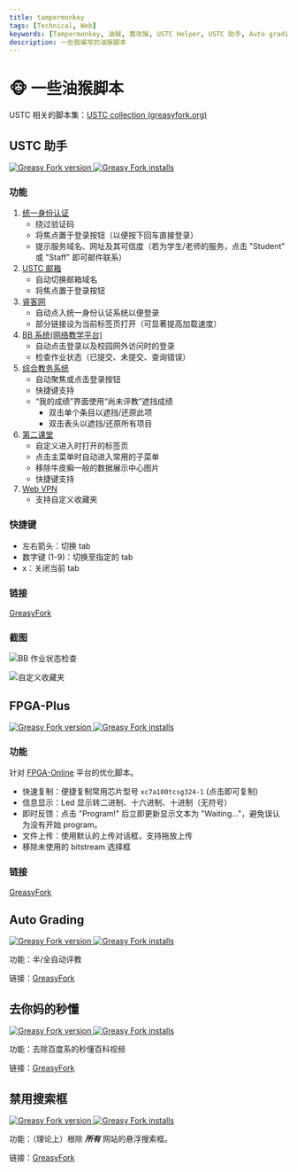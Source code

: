 ```yaml
---
title: tampermonkey
tags: [Technical, Web]
keywords: [Tampermonkey, 油猴, 篡改猴, USTC Helper, USTC 助手, Auto grading, 自动评教, FPGA-Online, FPGA-Plus]
description: 一些我编写的油猴脚本
---
```


# 🐵 一些油猴脚本

USTC 相关的脚本集：[USTC collection (greasyfork.org)](https://greasyfork.org/zh-CN/scripts?set=586574)

## USTC 助手

[![Greasy Fork version](https://img.shields.io/greasyfork/v/453530) ![Greasy Fork installs](https://img.shields.io/greasyfork/dt/453530)](https://greasyfork.org/zh-CN/scripts/453530)

### 功能

1. [统一身份认证](https://passport.ustc.edu.cn/)
    - 绕过验证码
    - 将焦点置于登录按钮（以便按下回车直接登录）
    - 提示服务域名、网址及其可信度（若为学生/老师的服务，点击 "Student" 或 "Staff" 即可邮件联系）
2. [USTC 邮箱](https://mail.ustc.edu.cn/)
    - 自动切换邮箱域名
    - 将焦点置于登录按钮
3. [睿客网](https://rec.ustc.edu.cn/)
    - 自动点入统一身份认证系统以便登录
    - 部分链接设为当前标签页打开（可显著提高加载速度）
4. [BB 系统(网络教学平台)](https://www.bb.ustc.edu.cn/)
    - 自动点击登录以及校园网外访问时的登录
    - 检查作业状态（已提交、未提交、查询错误）
5. [综合教务系统](https://jw.ustc.edu.cn)
    - 自动聚焦或点击登录按钮
    - 快捷键支持
    - “我的成绩”界面使用“尚未评教”遮挡成绩
      - 双击单个条目以遮挡/还原此项
      - 双击表头以遮挡/还原所有项目
6. [第二课堂](https://young.ustc.edu.cn/login/)
    - 自定义进入时打开的标签页
    - 点击主菜单时自动进入常用的子菜单
    - 移除牛皮癣一般的数据展示中心图片
    - 快捷键支持
7. [Web VPN](https://wvpn.ustc.edu.cn/)
    - 支持自定义收藏夹

### 快捷键

- 左右箭头：切换 tab
- 数字键 (1-9)：切换至指定的 tab
- x：关闭当前 tab

### 链接

[GreasyFork](https://greasyfork.org/scripts/453530)

### 截图

![BB 作业状态检查](@attachment/bb.png)

![自定义收藏夹](@attachment/wvpn.jpg)

## FPGA-Plus

[![Greasy Fork version](https://img.shields.io/greasyfork/v/465711) ![Greasy Fork installs](https://img.shields.io/greasyfork/dt/465711)](https://greasyfork.org/zh-CN/scripts/465711)

### 功能

针对 [FPGA-Online](https://fpgaol.ustc.edu.cn/) 平台的优化脚本。

- 快速复制：便捷复制常用芯片型号 `xc7a100tcsg324-1` (点击即可复制)
- 信息显示：Led 显示转二进制、十六进制、十进制（无符号）
- 即时反馈：点击 "Program!" 后立即更新显示文本为 "Waiting..."，避免误认为没有开始 program。
- 文件上传：使用默认的上传对话框，支持拖放上传
- 移除未使用的 bitstream 选择框

### 链接

[GreasyFork](https://greasyfork.org/scripts/465711)

## Auto Grading

[![Greasy Fork version](https://img.shields.io/greasyfork/v/457282) ![Greasy Fork installs](https://img.shields.io/greasyfork/dt/457282)](https://greasyfork.org/zh-CN/scripts/457282)

功能：半/全自动评教

链接：[GreasyFork](https://greasyfork.org/scripts/457282)

## 去你妈的秒懂

[![Greasy Fork version](https://img.shields.io/greasyfork/v/430869) ![Greasy Fork installs](https://img.shields.io/greasyfork/dt/430869)](https://greasyfork.org/zh-CN/scripts/430869)

功能：去除百度系的秒懂百科视频

链接：[GreasyFork](https://greasyfork.org/scripts/430869)

## 禁用搜索框

[![Greasy Fork version](https://img.shields.io/greasyfork/v/466779) ![Greasy Fork installs](https://img.shields.io/greasyfork/dt/466779)](https://greasyfork.org/zh-CN/scripts/430869)

功能：（理论上）根除 ***所有*** 网站的悬浮搜索框。

链接：[GreasyFork](https://greasyfork.org/scripts/466779)